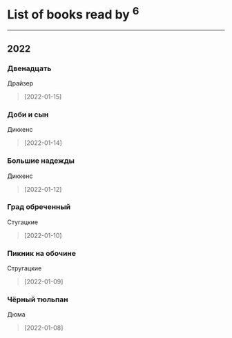 # List of books read by [](https://plus.google.com/u/0/118248226132797004598/)<sup>6</sup>
---

## 2022

### Двенадцать
Драйзер
> [2022-01-15] 


### Доби и сын
Диккенс
> [2022-01-14] 


### Большие надежды
Диккенс
> [2022-01-12] 


### Град обреченный
Стугацкие
> [2022-01-10] 


### Пикник на обочине
Стругацкие
> [2022-01-09] 


### Чёрный тюльпан
Дюма
> [2022-01-08] 



